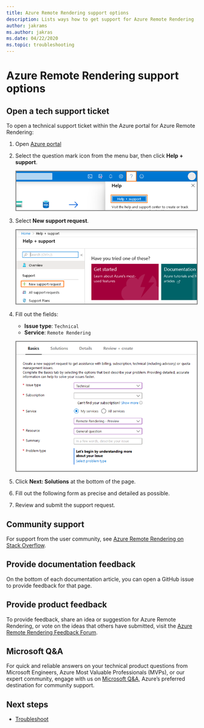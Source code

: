 ```yaml
---
title: Azure Remote Rendering support options
description: Lists ways how to get support for Azure Remote Rendering
author: jakrams
ms.author: jakras
ms.date: 04/22/2020
ms.topic: troubleshooting
---
```


# Azure Remote Rendering support options

## Open a tech support ticket

To open a technical support ticket within the Azure portal for Azure Remote Rendering:

1. Open [Azure portal](https://portal.azure.com)

1. Select the question mark icon from the menu bar, then click **Help + support**.

    ![Azure portal help and support](media/portal-help.png)

1. Select **New support request**.

    ![Azure portal new support request](media/portal-new-request.png)

1. Fill out the fields:

    * **Issue type**: `Technical`
    * **Service**: `Remote Rendering`

    ![Azure portal support ticket fields](media/portal-request.png)

1. Click **Next: Solutions** at the bottom of the page.

1. Fill out the following form as precise and detailed as possible.

1. Review and submit the support request.

## Community support

For support from the user community, see [Azure Remote Rendering on Stack Overflow](https://stackoverflow.com/questions/tagged/azure-remote-rendering).

## Provide documentation feedback

On the bottom of each documentation article, you can open a GitHub issue to provide feedback for that page.

## Provide product feedback

To provide feedback, share an idea or suggestion for Azure Remote Rendering, or vote on the ideas that others have submitted, visit the [Azure Remote Rendering Feedback Forum](https://feedback.azure.com/d365community/forum/46aa4cc0-fd24-ec11-b6e6-000d3a4f07b8).


## Microsoft Q&A

For quick and reliable answers on your technical product questions from Microsoft Engineers, Azure Most Valuable Professionals (MVPs), or our expert community, engage with us on [Microsoft Q&A](/answers/topics/azure-remote-rendering.html), Azure’s preferred destination for community support.

## Next steps

* [Troubleshoot](troubleshoot.md)
